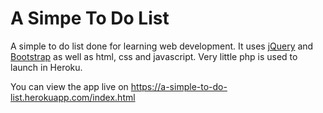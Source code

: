 # A Simpe To Do List

A simple to do list done for learning web development. It uses [jQuery](https://github.com/jquery/jquery) and [Bootstrap](https://github.com/twbs/bootstrap) as well as html, css and javascript. Very little php is used to launch in Heroku.

You can view the app live on https://a-simple-to-do-list.herokuapp.com/index.html
